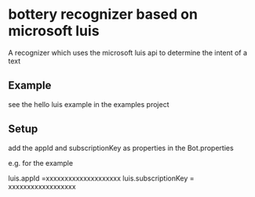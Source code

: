 # bottery recognizer based on microsoft luis

A recognizer which uses the microsoft luis api to determine the intent of a text


## Example

see the hello luis example in the examples project

## Setup
add the appId and subscriptionKey as properties in the Bot.properties

e.g. for the example

luis.appId =xxxxxxxxxxxxxxxxxxxx
luis.subscriptionKey = xxxxxxxxxxxxxxxxxx